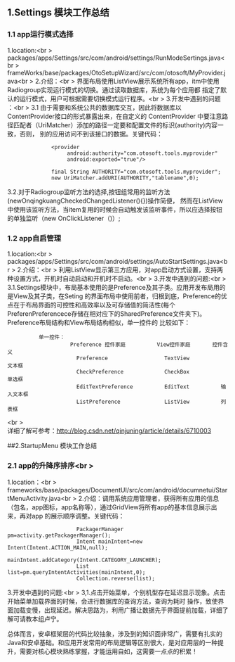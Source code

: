 ## 1.Settings 模块工作总结
### 1.1 app运行模式选择
1.location:<br \>
packages/apps/Settings/src/com/android/settings/RunModeSertings.java<br \>             frameWorks/base/packages/OtoSetupWizard/src/com/otosoft/MyProvider.java<br \>
2.介绍：<br \>
       界面布局使用ListView展示系统所有app，itm中使用Radiogroup实现运行模式的切换。通过读取数据库，系统为每个应用都
       指定了默认的运行模式，用户可根据需要切换模式运行程序。<br \>
3.开发中遇到的问题 ：<br \>
             3.1 由于需要和系统公共的数据库交互，因此将数据库以ContentProvider接口的形式暴露出来，在自定义的
             ContentProvider 中要注意路径匹配者（UriMatcher）添加的路径一定要和配置文件的标识(authority)内容一致，否则，
             别的应用访问不到该接口的数据。关键代码：
                                       
                  <provider  
                       android:authority="com.otosoft.tools.myprovider"
                       android:exported="true"/>

                  final String AUTHORITY="com.otosoft.tools.myprovider";
                  new UriMatcher.addURI(AUTHORITY,"tablename",0);
                  
3.2.对于Radiogroup监听方法的选择,按钮组常用的监听方法(newOnqingkuangCheckedChangedListener(){})操作简便，
然而在ListView中使用该监听方法，当item复用的时候会自动触发该监听事件，所以应选择按钮的单独监听（new OnClickListener（)）;


###    1.2 app自启管理
 1.location:<br \>
 packages/apps/Settings/src/com/android/settings/AutoStartSettings.java<br \> 
        2.介绍：<br \>
        利用ListView显示第三方应用，对app启动方式设置，支持两种设置方式，开机时自动启动和开机时不启动。<br \>
        3.开发中遇到的问题:<br \> 3.1.Settings模块中，布局基本使用的是Preference及其子类。应用开发布局用的是View及其子类，在Seting
        的界面布局中使用前者，归根到底，Preference的优点在于布局界面的可控性和高效率以及可存储值的简洁性(每个
        PreferenPreferencece存储在相对应下的SharedPreference文件夹下)。Preference布局结构和View布局结构相似，单一控件的
        比较如下：                                

              单一控件：
                        Preference 控件家庭          View控件家庭       控件含义
                          Preference                  TextView           文本框
                          CheckPreference             CheckBox           单选框
                          EditTextPreference          EditText          输入文本框 
                          ListPreference              ListView          列表框
<br \>                          
           详细了解可参考：http://blog.csdn.net/qinjuning/article/details/6710003

##2.StartupMenu 模块工作总结
###   2.1 app的升降序排序<br \>
1.location：<br \>
frameworks/base/packages/DocumentUI/src/com/android/documnetui/StartMenuActivity.java<br \>
2.介绍：调用系统应用管理者，获得所有应用的信息（包名，app图标，app名称等），通过GridView将所有app的基本信息展示出来，再对app
的展示顺序调整。关键代码：<br>

                          PackagerManager pm=activity.getPackagerManager();
                          Intent mainIntent=new Intent(Intent.ACTION_MAIN,null);
                          mainIntent.addCategory(Intent.CATEGORY_LAUNCHER);
                          List list=pm.queryIntentActivities(mainIntent,0);
                          Collection.reverse(list);
3.开发中遇到的问题:<br \>
3,1.点击开始菜单，个别机型存在延迟显示现象。点击开始菜单加载界面的时候，会进行数据库的查询方法，查询为耗时
       操作，致使界面加载变慢，出现延迟。解决思路为，利用广播让数据先于界面提前加载，详细了解可请教本组卢宁。

总体而言，安卓框架层的代码比较抽象，涉及到的知识面非常广，需要有扎实的Java和安卓基础。和应用开发常用的布局逻辑等区别很大，是对应用层的一种提升，需要对核心模块熟练掌握，才能运用自如，这需要一点点的积累！
